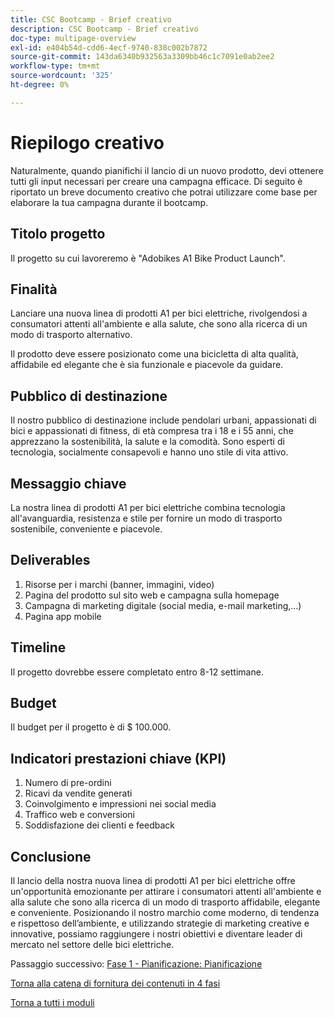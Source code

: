 ```yaml
---
title: CSC Bootcamp - Brief creativo
description: CSC Bootcamp - Brief creativo
doc-type: multipage-overview
exl-id: e404b54d-cdd6-4ecf-9740-838c002b7872
source-git-commit: 143da6340b932563a3309bb46c1c7091e0ab2ee2
workflow-type: tm+mt
source-wordcount: '325'
ht-degree: 0%

---
```


# Riepilogo creativo

Naturalmente, quando pianifichi il lancio di un nuovo prodotto, devi ottenere tutti gli input necessari per creare una campagna efficace. Di seguito è riportato un breve documento creativo che potrai utilizzare come base per elaborare la tua campagna durante il bootcamp.

## Titolo progetto

Il progetto su cui lavoreremo è &quot;Adobikes A1 Bike Product Launch&quot;.

## Finalità

Lanciare una nuova linea di prodotti A1 per bici elettriche, rivolgendosi a consumatori attenti all&#39;ambiente e alla salute, che sono alla ricerca di un modo di trasporto alternativo.

Il prodotto deve essere posizionato come una bicicletta di alta qualità, affidabile ed elegante che è sia funzionale e piacevole da guidare.

## Pubblico di destinazione

Il nostro pubblico di destinazione include pendolari urbani, appassionati di bici e appassionati di fitness, di età compresa tra i 18 e i 55 anni, che apprezzano la sostenibilità, la salute e la comodità. Sono esperti di tecnologia, socialmente consapevoli e hanno uno stile di vita attivo.

## Messaggio chiave

La nostra linea di prodotti A1 per bici elettriche combina tecnologia all&#39;avanguardia, resistenza e stile per fornire un modo di trasporto sostenibile, conveniente e piacevole.

## Deliverables

1. Risorse per i marchi (banner, immagini, video)
1. Pagina del prodotto sul sito web e campagna sulla homepage
1. Campagna di marketing digitale (social media, e-mail marketing,...)
1. Pagina app mobile

## Timeline

Il progetto dovrebbe essere completato entro 8-12 settimane.

## Budget

Il budget per il progetto è di $ 100.000.

## Indicatori prestazioni chiave (KPI)

1. Numero di pre-ordini
1. Ricavi da vendite generati
1. Coinvolgimento e impressioni nei social media
1. Traffico web e conversioni
1. Soddisfazione dei clienti e feedback

## Conclusione

Il lancio della nostra nuova linea di prodotti A1 per bici elettriche offre un&#39;opportunità emozionante per attirare i consumatori attenti all&#39;ambiente e alla salute che sono alla ricerca di un modo di trasporto affidabile, elegante e conveniente. Posizionando il nostro marchio come moderno, di tendenza e rispettoso dell’ambiente, e utilizzando strategie di marketing creative e innovative, possiamo raggiungere i nostri obiettivi e diventare leader di mercato nel settore delle bici elettriche.


Passaggio successivo: [Fase 1 - Pianificazione: Pianificazione](./phases/planning/planning.md)

[Torna alla catena di fornitura dei contenuti in 4 fasi](./csc-in-4-phases.md)

[Torna a tutti i moduli](./overview.md)
